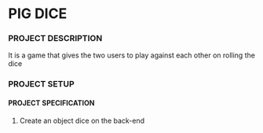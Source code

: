 # PIG DICE
### PROJECT DESCRIPTION
It is a game that gives the two users to play against each other on rolling the dice  
### PROJECT SETUP
####    PROJECT SPECIFICATION
 1. Create an object dice on the back-end 

